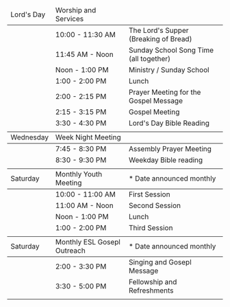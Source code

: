 <table>
  <thead>
    <tr>
      <td>Lord's Day</td>
      <td>Worship and Services</td>
      <td></td>
    </tr>
  </thead>
  <tr>
    <td></td>
    <td>10:00 - 11:30 AM</td>
    <td>The Lord's Supper (Breaking of Bread)</td>
  <tr>
    <td></td>
    <td>11:45 AM - Noon</td>
    <td>Sunday School Song Time (all together)</td>
  </tr>
  <tr>
    <td></td>
    <td>Noon - 1:00 PM</td>
    <td>Ministry / Sunday School</td>
  </tr>
  <tr>
    <td></td>
    <td>1:00 - 2:00 PM</td>
    <td>Lunch</td>
  </tr>
  <tr>
    <td></td>
    <td>2:00 - 2:15 PM</td>
    <td>Prayer Meeting for the Gospel Message</td>
  </tr>
  <tr>
    <td></td>
    <td>2:15 - 3:15 PM</td>
    <td>Gospel Meeting</td>
  </tr>
  <tr>
    <td></td>
    <td>3:30 - 4:30 PM</td>
    <td>Lord's Day Bible Reading</td>
  </tr>
  <tr>
    <td></td>
    <td></td>
    <td></td>
  </tr>

  <thead>
    <tr>
      <td>Wednesday</td>
      <td>Week Night Meeting</td>
      <td></td>
    </tr>
  </thead>
  <tr>
    <td></td>
    <td>7:45 - 8:30 PM</td>
    <td>Assembly Prayer Meeting</td>
  <tr>
    <td></td>
    <td>8:30 - 9:30 PM</td>
    <td>Weekday Bible reading</td>
  </tr>
  <tr>
    <td></td>
    <td></td>
    <td></td>
  </tr>


  <thead>
    <tr>
      <td>Saturday</td>
      <td>Monthly Youth Meeting</td>
      <td class="asterisk">* Date announced monthly</td>
    </tr>
  </thead>
  <tr>
    <td></td>
    <td>10:00 - 11:00 AM</td>
    <td>First Session</td>
  <tr>
    <td></td>
    <td>11:00 AM - Noon</td>
    <td>Second Session</td>
  </tr>
  <tr>
    <td></td>
    <td>Noon - 1:00 PM</td>
    <td>Lunch</td>
  </tr>
  <tr>
    <td></td>
    <td>1:00 - 2:00 PM</td>
    <td>Third Session</td>
  </tr>
  <tr>
    <td></td>
    <td></td>
    <td></td>
  </tr>

  <thead>
    <tr>
      <td>Saturday</td>
      <td>Monthly ESL Gosepl Outreach</td>
      <td class="asterisk">* Date announced monthly</td>
    </tr>
  </thead>
  <tr>
    <td></td>
    <td>2:00 - 3:30 PM</td>
    <td>Singing and Gosepl Message</td>
  <tr>
    <td></td>
    <td>3:30 - 5:00 PM</td>
    <td>Fellowship and Refreshments</td>
  </tr>
  <tr>
    <td></td>
    <td></td>
    <td></td>
  </tr>
</table>
 

